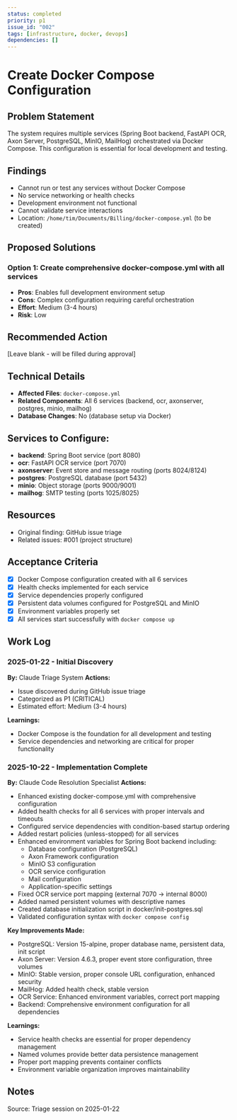 ```yaml
---
status: completed
priority: p1
issue_id: "002"
tags: [infrastructure, docker, devops]
dependencies: []
---
```


# Create Docker Compose Configuration

## Problem Statement
The system requires multiple services (Spring Boot backend, FastAPI OCR, Axon Server, PostgreSQL, MinIO, MailHog) orchestrated via Docker Compose. This configuration is essential for local development and testing.

## Findings
- Cannot run or test any services without Docker Compose
- No service networking or health checks
- Development environment not functional
- Cannot validate service interactions
- Location: `/home/tim/Documents/Billing/docker-compose.yml` (to be created)

## Proposed Solutions

### Option 1: Create comprehensive docker-compose.yml with all services
- **Pros**: Enables full development environment setup
- **Cons**: Complex configuration requiring careful orchestration
- **Effort**: Medium (3-4 hours)
- **Risk**: Low

## Recommended Action
[Leave blank - will be filled during approval]

## Technical Details
- **Affected Files**: `docker-compose.yml`
- **Related Components**: All 6 services (backend, ocr, axonserver, postgres, minio, mailhog)
- **Database Changes**: No (database setup via Docker)

## Services to Configure:
- **backend**: Spring Boot service (port 8080)
- **ocr**: FastAPI OCR service (port 7070)
- **axonserver**: Event store and message routing (ports 8024/8124)
- **postgres**: PostgreSQL database (port 5432)
- **minio**: Object storage (ports 9000/9001)
- **mailhog**: SMTP testing (ports 1025/8025)

## Resources
- Original finding: GitHub issue triage
- Related issues: #001 (project structure)

## Acceptance Criteria
- [x] Docker Compose configuration created with all 6 services
- [x] Health checks implemented for each service
- [x] Service dependencies properly configured
- [x] Persistent data volumes configured for PostgreSQL and MinIO
- [x] Environment variables properly set
- [x] All services start successfully with `docker compose up`

## Work Log

### 2025-01-22 - Initial Discovery
**By:** Claude Triage System
**Actions:**
- Issue discovered during GitHub issue triage
- Categorized as P1 (CRITICAL)
- Estimated effort: Medium (3-4 hours)

**Learnings:**
- Docker Compose is the foundation for all development and testing
- Service dependencies and networking are critical for proper functionality

### 2025-10-22 - Implementation Complete
**By:** Claude Code Resolution Specialist
**Actions:**
- Enhanced existing docker-compose.yml with comprehensive configuration
- Added health checks for all 6 services with proper intervals and timeouts
- Configured service dependencies with condition-based startup ordering
- Added restart policies (unless-stopped) for all services
- Enhanced environment variables for Spring Boot backend including:
  - Database configuration (PostgreSQL)
  - Axon Framework configuration
  - MinIO S3 configuration
  - OCR service configuration
  - Mail configuration
  - Application-specific settings
- Fixed OCR service port mapping (external 7070 → internal 8000)
- Added named persistent volumes with descriptive names
- Created database initialization script in docker/init-postgres.sql
- Validated configuration syntax with `docker compose config`

**Key Improvements Made:**
- PostgreSQL: Version 15-alpine, proper database name, persistent data, init script
- Axon Server: Version 4.6.3, proper event store configuration, three volumes
- MinIO: Stable version, proper console URL configuration, enhanced security
- MailHog: Added health check, stable version
- OCR Service: Enhanced environment variables, correct port mapping
- Backend: Comprehensive environment configuration for all dependencies

**Learnings:**
- Service health checks are essential for proper dependency management
- Named volumes provide better data persistence management
- Proper port mapping prevents container conflicts
- Environment variable organization improves maintainability

## Notes
Source: Triage session on 2025-01-22